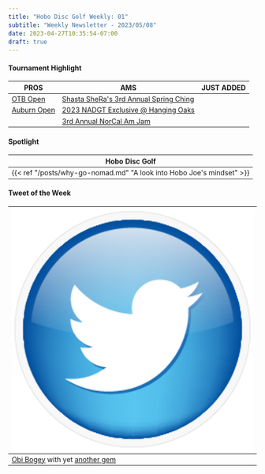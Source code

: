 ```yaml
---
title: "Hobo Disc Golf Weekly: 01"
subtitle: "Weekly Newsletter - 2023/05/08"
date: 2023-04-27T10:35:54-07:00
draft: true
---
```

#### Tournament Highlight
| PROS | AMS | JUST ADDED |
| ---- | --- | ---------- |
| [OTB Open](https://www.discgolfscene.com/tournaments/DGPT_OTB_Open_presented_by_MVP_Disc_Sports_2023) | [Shasta SheRa's 3rd Annual Spring Ching](https://www.discgolfscene.com/tournaments/Shasta_SheRas_3rd_Annual_Spring_Ching_2023) |  |
| [Auburn Open](https://www.discgolfscene.com/tournaments/Auburn_Open_2023) | [2023 NADGT Exclusive @ Hanging Oaks](https://www.discgolfscene.com/tournaments/2023_NADGT_Exclusive_at_Hanging_Oaks) |  |
|  | [3rd Annual NorCal Am Jam](https://www.discgolfscene.com/tournaments/NorCal_Am_Jam_2023) |  |

#### Spotlight
| Hobo Disc Golf |
| -------------- |
| {{< ref "/posts/why-go-nomad.md" "A look into Hobo Joe's mindset" >}} |

#### Tweet of the Week
| ![Twitter Logo](/img/twitter-logo-small.png) |
| -------------------------------------------- |
| [Obi Bogey](https://twitter.com/BogeyObi) with yet [another gem](https://twitter.com/bogeyobi/status/1649410563787853824?s=46&t=O3NhSaIbHQRIzI6FWkCaEw) |
